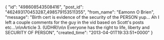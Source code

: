  {
   "id": "498608543508416",
   "post_id": "462493170453287_498579153511355",
   "from_name": "Eamonn O Brien",
   "message": "Birth cert is evidence of the security of the PERSON yup... Ah I left a couple comments for the guy in the vid based on Scott's posts etc...\n\nArticle 3. (UDHR)\n\n    Everyone has the right to life, liberty and SECURITY OF PERSON",
   "created_time": "2013-04-01T19:33:51+0000"
 }
